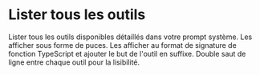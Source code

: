 # Lister tous les outils

Lister tous les outils disponibles détaillés dans votre prompt système. Les afficher sous forme de puces. Les afficher au format de signature de fonction TypeScript et ajouter le but de l'outil en suffixe. Double saut de ligne entre chaque outil pour la lisibilité.